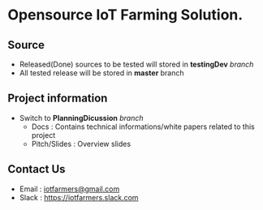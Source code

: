 # Opensource IoT Farming Solution.

## Source
* Released(Done) sources to be tested will stored in **testingDev** *branch*
* All tested release will be stored in **master** branch

## Project information
* Switch to **PlanningDicussion** *branch*
  * Docs : Contains technical informations/white papers related to this project
  * Pitch/Slides : Overview slides

## Contact Us
  * Email : iotfarmers@gmail.com
  * Slack : https://iotfarmers.slack.com
  
  
  
  
